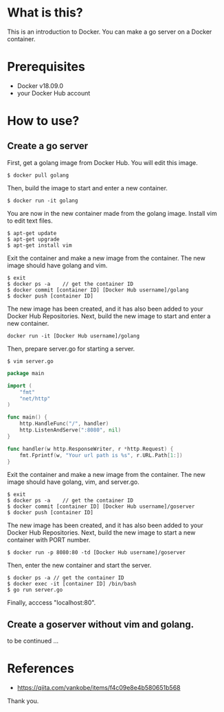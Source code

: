 # What is this?
This is an introduction to Docker.
You can make a go server on a Docker container.

# Prerequisites
 - Docker v18.09.0
 - your Docker Hub account

# How to use?
## Create a go server
First, get a golang image from Docker Hub.
You will edit this image.
```
$ docker pull golang
```
Then, build the image to start and enter a new container.
```
$ docker run -it golang
```
You are now in the new container made from the golang image.
Install vim to edit text files.
```
$ apt-get update
$ apt-get upgrade
$ apt-get install vim
```
Exit the container and make a new image from the container.
The new image should have golang and vim.
```
$ exit
$ docker ps -a    // get the container ID
$ docker commit [container ID] [Docker Hub username]/golang
$ docker push [container ID]
```
The new image has been created, and it has also been added to your Docker Hub Repositories.
Next, build the new image to start and enter a new container.
```
docker run -it [Docker Hub username]/golang
```
Then, prepare server.go for starting a server.
```
$ vim server.go
```
```:/go/server.go
package main

import (
	"fmt"
	"net/http"
)

func main() {
	http.HandleFunc("/", handler)
	http.ListenAndServe(":8080", nil)
}

func handler(w http.ResponseWriter, r *http.Request) {
	fmt.Fprintf(w, "Your url path is %s", r.URL.Path[1:])
}
```
Exit the container and make a new image from the container.
The new image should have golang, vim, and server.go.
```
$ exit
$ docker ps -a    // get the container ID
$ docker commit [container ID] [Docker Hub username]/goserver
$ docker push [container ID]
```
The new image has been created, and it has also been added to your Docker Hub Repositories.
Next, build the new image to start a new container with PORT number.
```
$ docker run -p 8080:80 -td [Docker Hub username]/goserver
```
Then, enter the new container and start the server.
```
$ docker ps -a // get the container ID
$ docker exec -it [container ID] /bin/bash
$ go run server.go
```
Finally, acccess "localhost:80".
## Create a goserver without vim and golang.

to be continued ...

# References
 - https://qiita.com/vankobe/items/f4c09e8e4b580651b568

Thank you.

